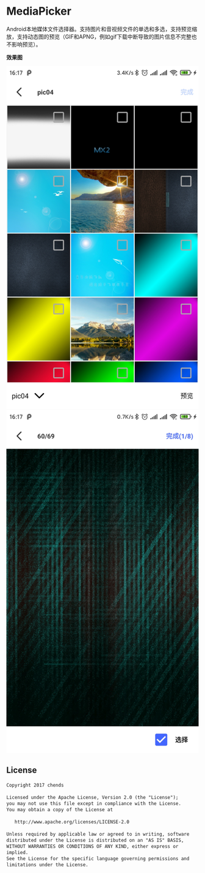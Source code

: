 # MediaPicker
Android本地媒体文件选择器。支持图片和音视频文件的单选和多选，支持预览缩放，支持动态图的预览（GIF和APNG，例如gif下载中断导致的图片信息不完整也不影响预览）。

**效果图**

![image](./files/Screenshot1.jpg)
![image](./files/Screenshot2.jpg)


## License

    Copyright 2017 chends

    Licensed under the Apache License, Version 2.0 (the "License");
    you may not use this file except in compliance with the License.
    You may obtain a copy of the License at

       http://www.apache.org/licenses/LICENSE-2.0

    Unless required by applicable law or agreed to in writing, software
    distributed under the License is distributed on an "AS IS" BASIS,
    WITHOUT WARRANTIES OR CONDITIONS OF ANY KIND, either express or implied.
    See the License for the specific language governing permissions and
    limitations under the License.
